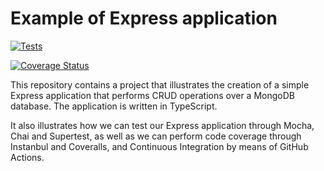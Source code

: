 # Example of Express application

[![Tests](https://github.com/ULL-ESIT-INF-DSI-2122/notes-rest-api/actions/workflows/tests.yml/badge.svg)](https://github.com/ULL-ESIT-INF-DSI-2122/notes-rest-api/actions/workflows/tests.yml)

[![Coverage Status](https://coveralls.io/repos/github/ULL-ESIT-INF-DSI-2122/notes-rest-api/badge.svg?branch=main)](https://coveralls.io/github/ULL-ESIT-INF-DSI-2122/notes-rest-api?branch=main)

This repository contains a project that illustrates the creation of a simple Express application
that performs CRUD operations over a MongoDB database. The application is written in TypeScript.

It also illustrates how we can test our Express application through Mocha, Chai and Supertest,
as well as we can perform code coverage through Instanbul and Coveralls, and Continuous Integration
by means of GitHub Actions.
